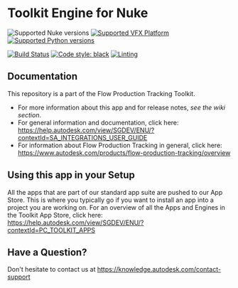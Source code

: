 # Toolkit Engine for Nuke

![Supported Nuke versions](https://img.shields.io/badge/Nuke-16_|_15_|_14-blue.svg?logo=nuke "Supported Nuke versions")
[![Supported VFX Platform](https://img.shields.io/badge/VFX_Platform-2025_|_2024_|_2023_|_2022-blue.svg)](http://www.vfxplatform.com/ "Supported VFX Platform")
[![Supported Python versions](https://img.shields.io/badge/Python-3.11_%7C_3.10_%7C_3.9-blue.svg?logo=python)](https://www.python.org/ "Supported Python versions")

[![Build Status](https://dev.azure.com/shotgun-ecosystem/Toolkit/_apis/build/status/Engines/tk-nuke?branchName=master)](https://dev.azure.com/shotgun-ecosystem/Toolkit/_build/latest?definitionId=83&branchName=master)
[![Code style: black](https://img.shields.io/badge/code%20style-black-000000.svg)](https://github.com/psf/black)
[![Linting](https://img.shields.io/badge/PEP8%20by-Hound%20CI-a873d1.svg)](https://houndci.com)

## Documentation
This repository is a part of the Flow Production Tracking Toolkit.

- For more information about this app and for release notes, *see the wiki section*.
- For general information and documentation, click here: https://help.autodesk.com/view/SGDEV/ENU/?contextId=SA_INTEGRATIONS_USER_GUIDE
- For information about Flow Production Tracking in general, click here: https://www.autodesk.com/products/flow-production-tracking/overview

## Using this app in your Setup
All the apps that are part of our standard app suite are pushed to our App Store.
This is where you typically go if you want to install an app into a project you are
working on. For an overview of all the Apps and Engines in the Toolkit App Store,
click here: https://help.autodesk.com/view/SGDEV/ENU/?contextId=PC_TOOLKIT_APPS

## Have a Question?
Don't hesitate to contact us at https://knowledge.autodesk.com/contact-support
